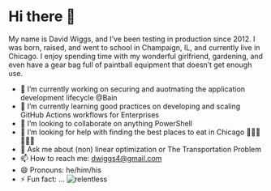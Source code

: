 # Hi there 👋
My name is David Wiggs, and I’ve been testing in production since 2012. I was born, raised, and went to school in Champaign, IL, and currently live in Chicago. I enjoy spending time with my wonderful girlfriend, gardening, and even have a gear bag full of paintball equipment that doesn’t get enough use.

- 🔭 I’m currently working on securing and auotmating the application development lifecycle @Bain
- 🌱 I’m currently learning good practices on developing and scaling GitHub Actions workflows for Enterprises
- 👯 I’m looking to collaborate on anything PowerShell
- 🤔 I’m looking for help with finding the best places to eat in Chicago 🍕🌭🥞🍜🍝🍔
- 💬 Ask me about (non) linear optimization or The Transportation Problem
- 📫 How to reach me: [dwiggs4@gmail.com](mailto:dwiggs4@gmail.com)
- 😄 Pronouns: he/him/his
- ⚡ Fun fact: ...
  ![relentless](relentless.gif)
